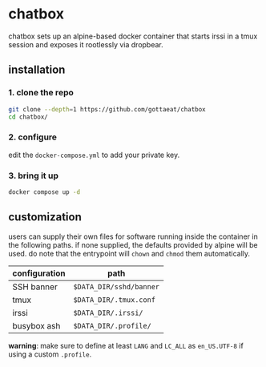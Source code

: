 # chatbox
chatbox sets up an alpine-based docker container that starts irssi in a tmux
session and exposes it rootlessly via dropbear.

## installation
### 1. clone the repo
```sh
git clone --depth=1 https://github.com/gottaeat/chatbox
cd chatbox/
```

### 2. configure
edit the `docker-compose.yml` to add your private key.

### 3. bring it up
```sh
docker compose up -d
```

## customization
users can supply their own files for software running inside the container in
the following paths. if none supplied, the defaults provided by alpine will be
used. do note that the entrypoint will `chown` and `chmod` them automatically.

| configuration | path                    |
|---------------|-------------------------|
| SSH banner    | `$DATA_DIR/sshd/banner` |
| tmux          | `$DATA_DIR/.tmux.conf`  |
| irssi         | `$DATA_DIR/.irssi/`     |
| busybox ash   | `$DATA_DIR/.profile/`   |

**warning**: make sure to define at least `LANG` and `LC_ALL` as `en_US.UTF-8`
if using a custom `.profile`.

